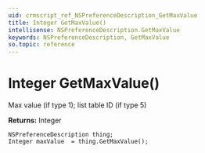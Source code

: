 ```yaml
---
uid: crmscript_ref_NSPreferenceDescription_GetMaxValue
title: Integer GetMaxValue()
intellisense: NSPreferenceDescription.GetMaxValue
keywords: NSPreferenceDescription, GetMaxValue
so.topic: reference
---
```


# Integer GetMaxValue()

Max value (if type 1); list table ID (if type 5)

**Returns:** Integer

```crmscript
NSPreferenceDescription thing;
Integer maxValue  = thing.GetMaxValue();
```

